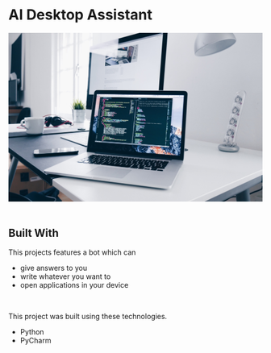 # AI Desktop Assistant

<div align="center">
  <img alt="Demo" src="./project-5.jpg" />
</div>

<br/>




## Built With

This projects features a bot which can 
- give answers to you
- write whatever you want to
- open applications in your device
<br/>

This project was built using these technologies.

- Python
- PyCharm




